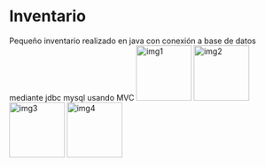 <h1>Inventario</h1>
Pequeño inventario realizado en java con conexión a base de datos mediante jdbc mysql usando MVC

<img src="imgs/scr1.jpg" alt="img1" width="100px" height="100px">
<img src="imgs/scr2.jpg" alt="img2" width="100px" height="100px">
<img src="imgs/scr3.jpg" alt="img3" width="100px" height="100px">
<img src="imgs/scr4.jpg" alt="img4" width="100px" height="100px">
